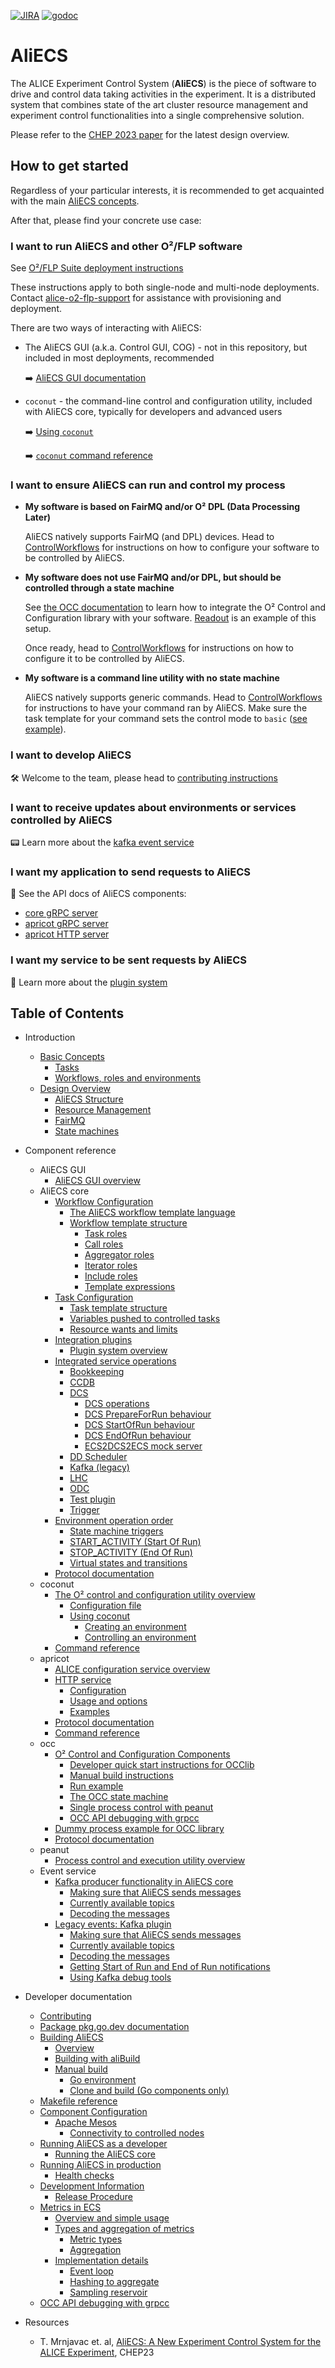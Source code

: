 [![JIRA](https://img.shields.io/badge/JIRA-Report%20issue-blue.svg)](https://alice.its.cern.ch/jira/secure/CreateIssue.jspa?pid=11232&issuetype=1)
[![godoc](https://img.shields.io/badge/godoc-Reference-5272B4.svg)](https://godoc.org/github.com/AliceO2Group/Control)
# AliECS

The ALICE Experiment Control System (**AliECS**) is the piece of software to drive and control data taking activities in the experiment.
It is a distributed system that combines state of the art cluster resource management and experiment control functionalities into a single comprehensive solution.

Please refer to the [CHEP 2023 paper](https://doi.org/10.1051/epjconf/202429502027) for the latest design overview.

## How to get started

Regardless of your particular interests, it is recommended to get acquainted with the main [AliECS concepts](docs/handbook/concepts.md).

After that, please find your concrete use case:

### I want to **run AliECS** and other O²/FLP software

See [O²/FLP Suite deployment instructions](https://alice-flp.docs.cern.ch/system-configuration/utils/o2-flp-setup/)

These instructions apply to both single-node and multi-node deployments.
Contact [alice-o2-flp-support](mailto:alice-o2-flp-support@cern.ch) for assistance with provisioning and deployment.

There are two ways of interacting with AliECS:

- The AliECS GUI (a.k.a. Control GUI, COG) - not in this repository, but included in most deployments, recommended

  :arrow_right: [AliECS GUI documentation](hacking/COG.md)

- `coconut` - the command-line control and configuration utility, included with AliECS core, typically for developers and advanced users

  :arrow_right: [Using `coconut`](https://alice-flp.docs.cern.ch/aliecs/coconut/)

  :arrow_right: [`coconut` command reference](https://alice-flp.docs.cern.ch/aliecs/coconut/doc/coconut/)
    
### I want to ensure AliECS can **run and control my process**

* **My software is based on FairMQ and/or O² DPL (Data Processing Later)**
  
    AliECS natively supports FairMQ (and DPL) devices.
    Head to [ControlWorkflows](https://github.com/AliceO2Group/ControlWorkflows) for instructions on how to configure your software to be controlled by AliECS.
  
* **My software does not use FairMQ and/or DPL, but should be controlled through a state machine**
  
    See [the OCC documentation](occ/README.md) to learn how to integrate the O² Control and Configuration library with your software. [Readout](https://github.com/AliceO2Group/Readout) is an example of this setup.

    Once ready, head to [ControlWorkflows](https://github.com/AliceO2Group/ControlWorkflows) for instructions on how to configure it to be controlled by AliECS.

* **My software is a command line utility with no state machine**
  
    AliECS natively supports generic commands.
    Head to [ControlWorkflows](https://github.com/AliceO2Group/ControlWorkflows) for instructions to have your command ran by AliECS.
    Make sure the task template for your command sets the control mode to `basic` ([see example](https://github.com/AliceO2Group/ControlWorkflows/blob/master/tasks/o2-roc-cleanup.yaml)).
    
### I want to develop AliECS

:hammer_and_wrench: Welcome to the team, please head to [contributing instructions](/docs/CONTRIBUTING.md)

### I want to receive updates about environments or services controlled by AliECS

:pager: Learn more about the [kafka event service](/docs/kafka.md)

### I want my application to send requests to AliECS

:scroll: See the API docs of AliECS components:

- [core gRPC server](/docs/apidocs_aliecs.md)
- [apricot gRPC server](/docs/apidocs_apricot.md)
- [apricot HTTP server](/apricot/docs/apricot_http_service.md)

### I want my service to be sent requests by AliECS

:electric_plug: Learn more about the [plugin system](/core/integration/README.md)

## Table of Contents

* Introduction
  * [Basic Concepts](/docs/handbook/concepts.md#basic-concepts)
    * [Tasks](/docs/handbook/concepts.md#tasks)
    * [Workflows, roles and environments](/docs/handbook/concepts.md#workflows-roles-and-environments)
  * [Design Overview](/docs/handbook/overview.md#design-overview)
    * [AliECS Structure](/docs/handbook/overview.md#aliecs-structure)
    * [Resource Management](/docs/handbook/overview.md#resource-management)
    * [FairMQ](/docs/handbook/overview.md#fairmq)
    * [State machines](/docs/handbook/overview.md#state-machines)

* Component reference
  * AliECS GUI
    * [AliECS GUI overview](/hacking/COG.md)
  * AliECS core
    * [Workflow Configuration](/docs/handbook/configuration.md#workflow-configuration)
      * [The AliECS workflow template language](/docs/handbook/configuration.md#the-aliecs-workflow-template-language)
      * [Workflow template structure](/docs/handbook/configuration.md#workflow-template-structure)
        * [Task roles](/docs/handbook/configuration.md#task-roles)
        * [Call roles](/docs/handbook/configuration.md#call-roles)
        * [Aggregator roles](/docs/handbook/configuration.md#aggregator-roles)
        * [Iterator roles](/docs/handbook/configuration.md#iterator-roles)
        * [Include roles](/docs/handbook/configuration.md#include-roles)
        * [Template expressions](/docs/handbook/configuration.md#template-expressions)
    * [Task Configuration](/docs/handbook/configuration.md#task-configuration)
      * [Task template structure](/docs/handbook/configuration.md#task-template-structure)
      * [Variables pushed to controlled tasks](/docs/handbook/configuration.md#variables-pushed-to-controlled-tasks)
      * [Resource wants and limits](/docs/handbook/configuration.md#resource-wants-and-limits)
    * [Integration plugins](/core/integration/README.md#integration-plugins)
      * [Plugin system overview](/core/integration/README.md#plugin-system-overview)
    * [Integrated service operations](/core/integration/README.md#integrated-service-operations)
      * [Bookkeeping](/core/integration/README.md#bookkeeping)
      * [CCDB](/core/integration/README.md#ccdb)
      * [DCS](/core/integration/README.md#dcs)
        * [DCS operations](/core/integration/README.md#dcs-operations)
        * [DCS PrepareForRun behaviour](/core/integration/README.md#dcs-prepareforrun-behaviour)
        * [DCS StartOfRun behaviour](/core/integration/README.md#dcs-startofrun-behaviour)
        * [DCS EndOfRun behaviour](/core/integration/README.md#dcs-endofrun-behaviour)
        * [ECS2DCS2ECS mock server](/core/integration/README.md#ecs2dcs2ecs-mock-server)
      * [DD Scheduler](/core/integration/README.md#dd-scheduler)
      * [Kafka (legacy)](/core/integration/README.md#kafka-legacy)
      * [LHC](/core/integration/README.md)
      * [ODC](/core/integration/README.md#odc)
      * [Test plugin](/core/integration/README.md#test-plugin)
      * [Trigger](/core/integration/README.md#trigger)
    * [Environment operation order](/docs/handbook/operation_order.md#environment-operation-order)
      * [State machine triggers](/docs/handbook/operation_order.md#state-machine-triggers)
      * [START_ACTIVITY (Start Of Run)](/docs/handbook/operation_order.md#start_activity-start-of-run)
      * [STOP_ACTIVITY (End Of Run)](/docs/handbook/operation_order.md#stop_activity-end-of-run)
      * [Virtual states and transitions](/docs/handbook/operation_order.md#virtual-states-and-transitions)
    * [Protocol documentation](/docs/apidocs_aliecs.md)
  * coconut
    * [The O² control and configuration utility overview](/coconut/README.md#the-o-control-and-configuration-utility-overview)
      * [Configuration file](/coconut/README.md#configuration-file)
      * [Using coconut](/coconut/README.md#using-coconut)
        * [Creating an environment](/coconut/README.md#creating-an-environment)
        * [Controlling an environment](/coconut/README.md#controlling-an-environment)
    * [Command reference](/coconut/doc/coconut.md)
  * apricot
    * [ALICE configuration service overview](/apricot/README.md#alice-configuration-service-overview)
    * [HTTP service](/apricot/docs/apricot_http_service.md#apricot-http-service)
      * [Configuration](/apricot/docs/apricot_http_service.md#configuration)
      * [Usage and options](/apricot/docs/apricot_http_service.md#usage-and-options)
      * [Examples](/apricot/docs/apricot_http_service.md#examples)
    * [Protocol documentation](/docs/apidocs_apricot.md)
    * [Command reference](/apricot/docs/apricot.md)
  * occ
    * [O² Control and Configuration Components](/occ/README.md#o-control-and-configuration-components)
      * [Developer quick start instructions for OCClib](/occ/README.md#developer-quick-start-instructions-for-occlib)
      * [Manual build instructions](/occ/README.md#manual-build-instructions)
      * [Run example](/occ/README.md#run-example)
      * [The OCC state machine](/occ/README.md#the-occ-state-machine)
      * [Single process control with peanut](/occ/README.md#single-process-control-with-peanut)
      * [OCC API debugging with grpcc](/occ/README.md#occ-api-debugging-with-grpcc)
    * [Dummy process example for OCC library](/occ/occlib/examples/dummy-process/README.md#dummy-process-example-for-occ-library)
    * [Protocol documentation](/docs/apidocs_occ.md)
  * peanut
    * [Process control and execution utility overview](/occ/peanut/README.md)
  * Event service
    * [Kafka producer functionality in AliECS core](/docs/kafka.md#kafka-producer-functionality-in-aliecs-core)
      * [Making sure that AliECS sends messages](/docs/kafka.md#making-sure-that-aliecs-sends-messages)
      * [Currently available topics](/docs/kafka.md#currently-available-topics)
      * [Decoding the messages](/docs/kafka.md#decoding-the-messages)
    * [Legacy events: Kafka plugin](/docs/kafka.md#legacy-events-kafka-plugin)
      * [Making sure that AliECS sends messages](/docs/kafka.md#making-sure-that-aliecs-sends-messages-1)
      * [Currently available topics](/docs/kafka.md#currently-available-topics-1)
      * [Decoding the messages](/docs/kafka.md#decoding-the-messages-1)
      * [Getting Start of Run and End of Run notifications](/docs/kafka.md#getting-start-of-run-and-end-of-run-notifications)
      * [Using Kafka debug tools](/docs/kafka.md#using-kafka-debug-tools)

* Developer documentation
  * [Contributing](/docs/CONTRIBUTING.md)
  * [Package pkg.go.dev documentation](https://pkg.go.dev/github.com/AliceO2Group/Control)
  * [Building AliECS](/docs/building.md#building-aliecs)
    * [Overview](/docs/building.md#overview)
    * [Building with aliBuild](/docs/building.md#building-with-alibuild)
    * [Manual build](/docs/building.md#manual-build)
      * [Go environment](/docs/building.md#go-environment)
      * [Clone and build (Go components only)](/docs/building.md#clone-and-build-go-components-only)
  * [Makefile reference](/docs/makefile_reference.md)
  * [Component Configuration](/docs/handbook/appconfiguration.md#component-configuration)
    * [Apache Mesos](/docs/handbook/appconfiguration.md#apache-mesos)
      * [Connectivity to controlled nodes](/docs/handbook/appconfiguration.md#connectivity-to-controlled-nodes)
  * [Running AliECS as a developer](/docs/running.md#running-aliecs-as-a-developer)
    * [Running the AliECS core](/docs/running.md#running-the-aliecs-core)
  * [Running AliECS in production](/docs/running.md#running-aliecs-in-production)
    * [Health checks](/docs/running.md#health-checks)
  * [Development Information](/docs/development.md#development-information)
    * [Release Procedure](/docs/development.md#release-procedure)
  * [Metrics in ECS](/docs/metrics.md#metrics-in-ecs)
    * [Overview and simple usage](/docs/metrics.md#overview-and-simple-usage)
    * [Types and aggregation of metrics](/docs/metrics.md#types-and-aggregation-of-metrics)
      * [Metric types](/docs/metrics.md#metric-types)
      * [Aggregation](/docs/metrics.md#aggregation)
    * [Implementation details](/docs/metrics.md#implementation-details)
      * [Event loop](/docs/metrics.md#event-loop)
      * [Hashing to aggregate](/docs/metrics.md#hashing-to-aggregate)
      * [Sampling reservoir](/docs/metrics.md#sampling-reservoir)
  * [OCC API debugging with grpcc](/docs/using_grpcc_occ.md#occ-api-debugging-with-grpcc)

* Resources
  * T. Mrnjavac et. al, [AliECS: A New Experiment Control System for the ALICE Experiment](https://doi.org/10.1051/epjconf/202429502027), CHEP23


